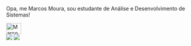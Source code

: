 Opa, me Marcos Moura, sou estudante de Análise e Desenvolvimento de Sistemas!

<img align="center" alt="Marcos-JS" height="30" width="40" src="https://cdn.jsdelivr.net/gh/devicons/devicon@latest/icons/javascript/javascript-plain.svg">

<div> 
  <a href="https://instagram.com/m_moura10" target="_blank"><img src="https://img.shields.io/badge/-Instagram-%23E4405F?style=for-the-badge&logo=instagram&logoColor=white" target="_blank"></a>
  <a href = "oliveira.marcosmoura@gmail.com"><img src="https://img.shields.io/badge/-Gmail-%23333?style=for-the-badge&logo=gmail&logoColor=white" target="_blank"></a>  
</div>
